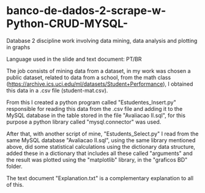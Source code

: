 # banco-de-dados-2-scrape-w-Python-CRUD-MYSQL-
Database 2 discipline work involving data mining, data analysis and plotting in graphs

Language used in the slide and text document: PT/BR

The job consists of mining data from a dataset, in my work was chosen a public dataset, related to data from a school, from the math class (https://archive.ics.uci.edu/ml/datasets/Student+Performance), I obtained this data in a .csv file (student-mat.csv).

From this I created a python program called "Estudentes_Insert.py" responsible for reading this data from the .csv file and adding it to the MySQL database in the table stored in the file "Avaliacao II.sql", for this purpose a python library called "mysql.connector" was used.

After that, with another script of mine, "Estudents_Select.py" I read from the same MySQL database "Avaliacao II.sql", using the same library mentioned above, did some statistical calculations using the dictionary data structure, added these in a dictionary that includes all these called "arguments" and the result was plotted using the "matplotlib" library, in the "graficos BD" folder.

The text document "Explanation.txt" is a complementary explanation to all of this.

